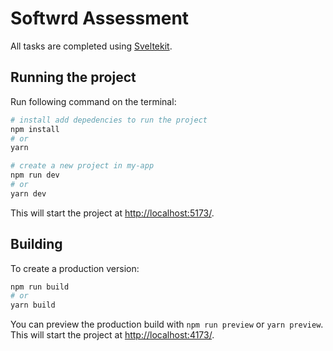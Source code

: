 # Softwrd Assessment

All tasks are completed using [Sveltekit](https://kit.svelte.dev/).

## Running the project

Run following command on the terminal:

```bash
# install add depedencies to run the project
npm install
# or
yarn

# create a new project in my-app
npm run dev
# or
yarn dev
```

This will start the project at [http://localhost:5173/](http://localhost:5173/).

## Building

To create a production version:

```bash
npm run build
# or
yarn build
```

You can preview the production build with `npm run preview` or `yarn preview`. This will start the project at [http://localhost:4173/](http://localhost:4173/).
